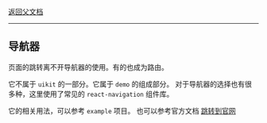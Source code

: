 [返回父文档](./index.md)

---

## 导航器

页面的跳转离不开导航器的使用。有的也成为路由。

它不属于 `uikit` 的一部分。它属于 `demo` 的组成部分。 对于导航器的选择也有很多种，这里使用了常见的 `react-navigation` 组件库。

它的相关用法，可以参考 `example` 项目。 也可以参考官方文档 [跳转到官网](https://reactnavigation.org/)

